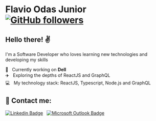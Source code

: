 # Flavio Odas Junior &nbsp; [![GitHub followers](https://img.shields.io/github/followers/FlavioOdas?label=Follow&style=social)](https://github.com/FlavioOdas/?tab=follow)

## Hello there! ✌
I'm a Software Developer who loves learning new technologies and developing my skills

 💙  &nbsp; Currently working on **Dell**
 <br/> :airplane: &nbsp; Exploring the depths of ReactJS and GraphQL
 <br/> :computer: &nbsp; My technology stack: ReactJS, Typescript, Node.js and GraphQL
 <br/> 
## :email: Contact me:
 [![Linkedin Badge](https://img.shields.io/badge/-Flavio%20Odas%20Junior-blue?style=flat-square&logo=linkedin&logoColor=white&link=https://www.linkedin.com/in/flavio-odas-jr/)](https://www.linkedin.com/in/flavio-odas-jr/) &nbsp; [![Microsoft Outlook Badge](https://img.shields.io/badge/-odasflavio@hotmail.com-0078D4?style=flat-square&logo=microsoft%20outlook&logoColor=white&link=mailto:odasflavio@hotmail.com)](mailto:odasflavio@hotmail.com) 
